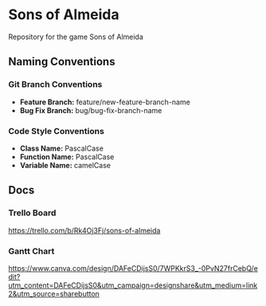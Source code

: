 # Sons of Almeida

Repository for the game Sons of Almeida

## Naming Conventions

### Git Branch Conventions

- **Feature Branch:** feature/new-feature-branch-name 
- **Bug Fix Branch:** bug/bug-fix-branch-name

### Code Style Conventions

- **Class Name:** PascalCase
- **Function Name:** PascalCase
- **Variable Name:** camelCase


## Docs

### Trello Board

https://trello.com/b/Rk4Oj3Fj/sons-of-almeida

### Gantt Chart

https://www.canva.com/design/DAFeCDijsS0/7WPKkrS3_-0PvN27frCebQ/edit?utm_content=DAFeCDijsS0&utm_campaign=designshare&utm_medium=link2&utm_source=sharebutton
